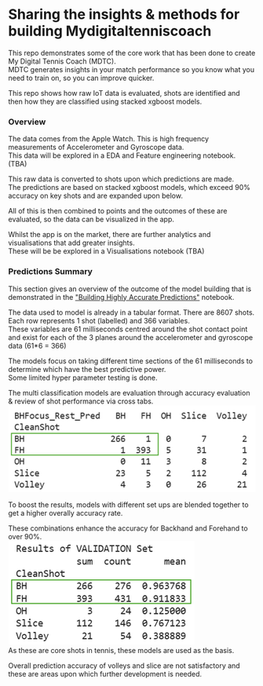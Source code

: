 # Sharing the insights &amp; methods for building Mydigitaltenniscoach

This repo demonstrates some of the core work that has been done to create My Digital Tennis Coach (MDTC).  
MDTC generates insights in your match performance so you know what you need to train on, so you can improve quicker.

This repo shows how raw IoT data is evaluated, shots are identified and then how they are classified using stacked xgboost models.

### Overview

The data comes from the Apple Watch.  This is high frequency measurements of Accelerometer and Gyroscope data.  
This data will be explored in a EDA and Feature engineering notebook. (TBA)

This raw data is converted to shots upon which predictions are made.  
The predictions are based on stacked xgboost models, which exceed 90% accuracy on key shots and are expanded upon below.

All of this is then combined to points and the outcomes of these are evaluated, so the data can be visualized in the app.

Whilst the app is on the market, there are further analytics and visualisations that add greater insights.  
These will be be explored in a Visualisations notebook (TBA)

### Predictions Summary

This section gives an overview of the outcome of the model building that is demonstrated in the ["Building Highly Accurate Predictions"](https://github.com/jamesoliver1981/DemoTennis/blob/main/Building_Predictions/Building_Highly_Accurate_Shot_Predictions_in_Tennis.ipynb) notebook.  

The data used to model is already in a tabular format.  There are 8607 shots.
Each row represents 1 shot (labelled) and 366 variables.  
These variables are 61 milliseconds centred around the shot contact point and exist for each of the 3 planes around the accelerometer and gyroscope data (61*6 = 366)

The models focus on taking different time sections of the 61 milliseconds to determine which have the best predictive power.  
Some limited hyper parameter testing is done.  

The multi classification models are evaluation through accuracy evaluation & review of shot performance via cross tabs.  
![Crosstab results of stacked models](https://github.com/jamesoliver1981/DemoTennis/blob/main/Images/CrossTab.png)  

To boost the results, models with different set ups are blended together to get a higher overally accuracy rate.

These combinations enhance the accuracy for Backhand and Forehand to over 90%.  
![Accuracy of stacked models](https://github.com/jamesoliver1981/DemoTennis/blob/main/Images/ModelAccuracy.png)  
As these are core shots in tennis, these models are used as the basis.  

Overall prediction accuracy of volleys and slice are not satisfactory and these are areas upon which further development is needed.
